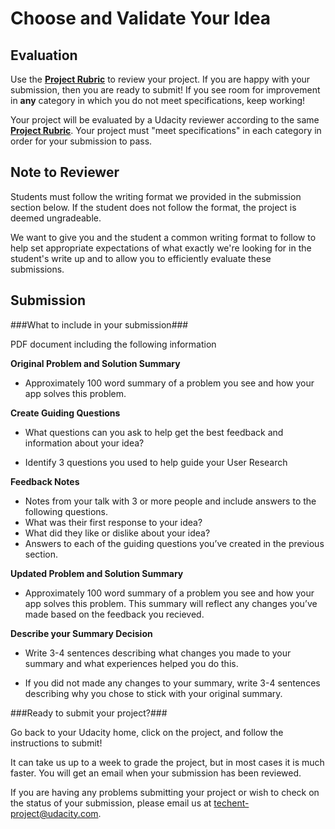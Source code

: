 # Choose and Validate Your Idea
## Evaluation

Use the [**Project Rubric**](https://docs.google.com/document/d/1ivZ7L782CQlBafZW7qAgIZKf_pdlRdOIe0c8J9PbaSY/pub) to review your project. If you are happy with your submission, then you are ready to submit! If you see room for improvement in **any** category in which you do not meet specifications, keep working! 

Your project will be evaluated by a Udacity reviewer according to the same [**Project Rubric**](https://docs.google.com/document/d/1ivZ7L782CQlBafZW7qAgIZKf_pdlRdOIe0c8J9PbaSY/pub). Your project must "meet specifications" in each category in order for your submission to pass.

## Note to Reviewer

Students must follow the writing format we provided in the submission section below. If the student does not follow the format, the project is deemed ungradeable.

We want to give you and the student a common writing format to follow to help set appropriate expectations of what exactly we're looking for in the student's write up and to allow you to efficiently evaluate these submissions.

## Submission

###What to include in your submission###

PDF document including the following information
 
**Original Problem and Solution Summary**

* Approximately 100 word summary of a problem you see and how your app solves this problem.

**Create Guiding Questions**

* What questions can you ask to help get the best feedback and information about your idea?

* Identify 3 questions you used to help guide your User Research

**Feedback Notes**

* Notes from your talk with 3 or more people and include answers to the following questions.
 * What was their first response to your idea?
 * What did they like or dislike about your idea?
 * Answers to each of the guiding questions you’ve created in the previous section.

**Updated Problem and Solution Summary**

* Approximately 100 word summary of a problem you see and how your app solves this problem.  This summary will reflect any changes you’ve made based on the feedback you recieved.

**Describe your Summary Decision**

* Write 3-4 sentences describing what changes you made to your summary and what experiences helped you do this.

* If you did not made any changes to your summary, write 3-4 sentences describing why you chose to stick with your original summary. 

###Ready to submit your project?###

Go back to your Udacity home, click on the project, and follow the instructions to submit!

It can take us up to a week to grade the project, but in most cases it is much faster. You will get an email when your submission has been reviewed.

If you are having any problems submitting your project or wish to check on the status of your submission, please email us at techent-project@udacity.com.
